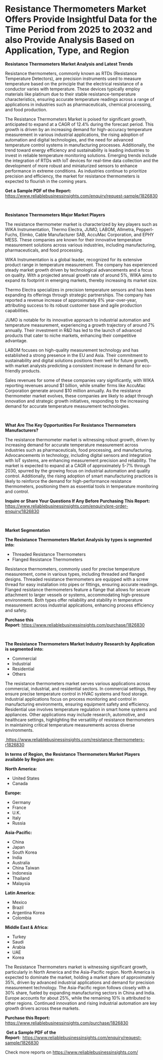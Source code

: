 <p><h1>Resistance Thermometers Market Offers Provide Insightful Data for the Time Period from 2025 to 2032 and also Provide Analysis Based on Application, Type, and Region</h1></p><p><strong>Resistance Thermometers Market Analysis and Latest Trends</strong></p>
<p><p>Resistance thermometers, commonly known as RTDs (Resistance Temperature Detectors), are precision instruments used to measure temperature based on the principle that the electrical resistance of a conductor varies with temperature. These devices typically employ materials like platinum due to their stable resistance-temperature characteristics, ensuring accurate temperature readings across a range of applications in industries such as pharmaceuticals, chemical processing, and food production.</p><p>The Resistance Thermometers Market is poised for significant growth, anticipated to expand at a CAGR of 12.4% during the forecast period. This growth is driven by an increasing demand for high-accuracy temperature measurement in various industrial applications, the rising adoption of automation and digital technologies, and the need for advanced temperature control systems in manufacturing processes. Additionally, the trend toward energy efficiency and sustainability is leading industries to invest in reliable temperature monitoring solutions. Emerging trends include the integration of RTDs with IoT devices for real-time data collection and the development of more robust and miniaturized sensors to enhance performance in extreme conditions. As industries continue to prioritize precision and efficiency, the market for resistance thermometers is expected to flourish in the coming years.</p></p>
<p><strong>Get a Sample PDF of the Report:&nbsp;</strong> <a href="https://www.reliablebusinessinsights.com/enquiry/request-sample/1826830?utm_campaign=2761&utm_medium=2&utm_source=Github&utm_content=ia&utm_term=11042025&utm_id=resistance-thermometers">https://www.reliablebusinessinsights.com/enquiry/request-sample/1826830</a></p>
<p>&nbsp;</p>
<p><strong>Resistance Thermometers Major Market Players</strong></p>
<p><p>The resistance thermometer market is characterized by key players such as WIKA Instrumentation, Thermo Electra, JUMO, LABOM, Allmetra, Pepperl-Fuchs, Elimko, Cable Manufacturer SAB, AccuMac Corporation, and EPHY MESS. These companies are known for their innovative temperature measurement solutions across various industries, including manufacturing, pharmaceuticals, and food processing.</p><p>WIKA Instrumentation is a global leader, recognized for its extensive product range in temperature measurement. The company has experienced steady market growth driven by technological advancements and a focus on quality. With a projected annual growth rate of around 5%, WIKA aims to expand its footprint in emerging markets, thereby increasing its market size.</p><p>Thermo Electra specializes in precision temperature sensors and has been expanding its offerings through strategic partnerships. The company has reported a revenue increase of approximately 8% year-over-year, attributing success to its robust customer base and agile production capabilities. </p><p>JUMO is notable for its innovative approach to industrial automation and temperature measurement, experiencing a growth trajectory of around 7% annually. Their investment in R&D has led to the launch of advanced products that cater to niche markets, enhancing their competitive advantage.</p><p>LABOM focuses on high-quality measurement technology and has established a strong presence in the EU and Asia. Their commitment to sustainability and digital solutions positions them well for future growth, with market analysts predicting a consistent increase in demand for eco-friendly products.</p><p>Sales revenues for some of these companies vary significantly, with WIKA reporting revenues around $1 billion, while smaller firms like AccuMac Corporation generate around $10 million annually. As the resistance thermometer market evolves, these companies are likely to adapt through innovation and strategic growth initiatives, responding to the increasing demand for accurate temperature measurement technologies.</p></p>
<p>&nbsp;</p>
<p><strong>What Are The Key Opportunities For Resistance Thermometers Manufacturers?</strong></p>
<p><p>The resistance thermometer market is witnessing robust growth, driven by increasing demand for accurate temperature measurement across industries such as pharmaceuticals, food processing, and manufacturing. Advocancements in technology, including digital sensors and integration with IoT systems, are enhancing measurement precision and reliability. The market is expected to expand at a CAGR of approximately 5-7% through 2030, spurred by the growing focus on industrial automation and quality control. Additionally, the rising adoption of smart manufacturing practices is likely to reinforce the demand for high-performance resistance thermometers, positioning them as essential tools in temperature monitoring and control.</p></p>
<p><strong>Inquire or Share Your Questions If Any Before Purchasing This Report:</strong> <a href="https://www.reliablebusinessinsights.com/enquiry/pre-order-enquiry/1826830?utm_campaign=2761&utm_medium=2&utm_source=Github&utm_content=ia&utm_term=11042025&utm_id=resistance-thermometers">https://www.reliablebusinessinsights.com/enquiry/pre-order-enquiry/1826830</a></p>
<p>&nbsp;</p>
<p><strong>Market Segmentation</strong></p>
<p><strong>The Resistance Thermometers Market Analysis by types is segmented into:</strong></p>
<p><ul><li>Threaded Resistance Thermometers</li><li>Flanged Resistance Thermometers</li></ul></p>
<p><p>Resistance thermometers, commonly used for precise temperature measurement, come in various types, including threaded and flanged designs. Threaded resistance thermometers are equipped with a screw thread for easy installation into pipes or fittings, ensuring accurate readings. Flanged resistance thermometers feature a flange that allows for secure attachment to larger vessels or systems, accommodating high-pressure environments. Both types offer reliability and stability in temperature measurement across industrial applications, enhancing process efficiency and safety.</p></p>
<p><strong>Purchase this Report:&nbsp;</strong><a href="https://www.reliablebusinessinsights.com/purchase/1826830?utm_campaign=2761&utm_medium=2&utm_source=Github&utm_content=ia&utm_term=11042025&utm_id=resistance-thermometers">https://www.reliablebusinessinsights.com/purchase/1826830</a></p>
<p>&nbsp;</p>
<p><strong>The Resistance Thermometers Market Industry Research by Application is segmented into:</strong></p>
<p><ul><li>Commercial</li><li>Industrial</li><li>Residential</li><li>Others</li></ul></p>
<p><p>The resistance thermometers market serves various applications across commercial, industrial, and residential sectors. In commercial settings, they ensure precise temperature control in HVAC systems and food storage. Industrial applications focus on process monitoring and control in manufacturing environments, ensuring equipment safety and efficiency. Residential use involves temperature regulation in smart home systems and appliances. Other applications may include research, automotive, and healthcare settings, highlighting the versatility of resistance thermometers in maintaining critical temperature measurements across diverse environments.</p></p>
<p><a href="https://www.reliablebusinessinsights.com/resistance-thermometers-r1826830?utm_campaign=2761&utm_medium=2&utm_source=Github&utm_content=ia&utm_term=11042025&utm_id=resistance-thermometers">&nbsp;https://www.reliablebusinessinsights.com/resistance-thermometers-r1826830</a></p>
<p><strong>In terms of Region, the Resistance Thermometers Market Players available by Region are:</strong></p>
<p>
    <p> <strong> North America: </strong>
        <ul>
            <li>United States</li>
            <li>Canada</li>
        </ul>
        </p> 
    <p> <strong> Europe: </strong>
        <ul>
            <li>Germany</li>
            <li>France</li>
            <li>U.K.</li>
            <li>Italy</li>
            <li>Russia</li>
        </ul>
        </p> 
    <p> <strong> Asia-Pacific: </strong>
        <ul>
            <li>China</li>
            <li>Japan</li>
            <li>South Korea</li>
            <li>India</li>
            <li>Australia</li>
            <li>China Taiwan</li>
            <li>Indonesia</li>
            <li>Thailand</li>
            <li>Malaysia</li>
        </ul>
        </p> 
    <p> <strong> Latin America: </strong>
        <ul>
            <li>Mexico</li>
            <li>Brazil</li>
            <li>Argentina Korea</li>
            <li>Colombia</li>
        </ul>
        </p> 
    <p> <strong> Middle East & Africa: </strong>
        <ul>
            <li>Turkey</li>
            <li>Saudi</li>
            <li>Arabia</li>
            <li>UAE</li>
            <li>Korea</li>
        </ul>
    </p>
    </p>
<p><p>The Resistance Thermometers market is witnessing significant growth, particularly in North America and the Asia-Pacific region. North America is expected to dominate the market, holding a market share of approximately 35%, driven by advanced industrial applications and demand for precision measurement technology. The Asia-Pacific region follows closely with a 30% share, fueled by expanding manufacturing sectors in China and India. Europe accounts for about 25%, while the remaining 10% is attributed to other regions. Continued innovation and rising industrial automation are key growth drivers across these markets.</p></p>
<p><strong>Purchase this Report: </strong><a href="https://www.reliablebusinessinsights.com/purchase/1826830?utm_campaign=2761&utm_medium=2&utm_source=Github&utm_content=ia&utm_term=11042025&utm_id=resistance-thermometers">https://www.reliablebusinessinsights.com/purchase/1826830</a></p>
<p>&nbsp;<strong>Get a Sample PDF of the Report:&nbsp;&nbsp;</strong><a href="https://www.reliablebusinessinsights.com/enquiry/request-sample/1826830?utm_campaign=2761&utm_medium=2&utm_source=Github&utm_content=ia&utm_term=11042025&utm_id=resistance-thermometers">https://www.reliablebusinessinsights.com/enquiry/request-sample/1826830</a></p>
<p><strong></strong></p>
<p>Check more reports on <a href="https://www.reliablebusinessinsights.com/?utm_campaign=2761&utm_medium=2&utm_source=Github&utm_content=ia&utm_term=11042025&utm_id=resistance-thermometers">https://www.reliablebusinessinsights.com/</a></p>